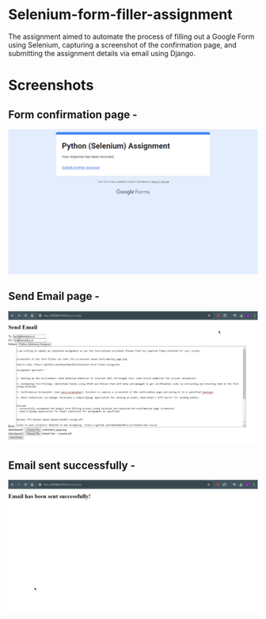 # Selenium-form-filler-assignment
The assignment aimed to automate the process of filling out a Google Form using Selenium, capturing a screenshot of the confirmation page, and submitting the assignment details via email using Django.


# Screenshots

## Form confirmation page - 

![Alt Text](Form_filler/form_ss/confirmation_page.png)

## Send Email page - 

![Alt Text](send-email-page.jpg)


## Email sent successfully - 

![Alt Text](email-sent.jpg)
